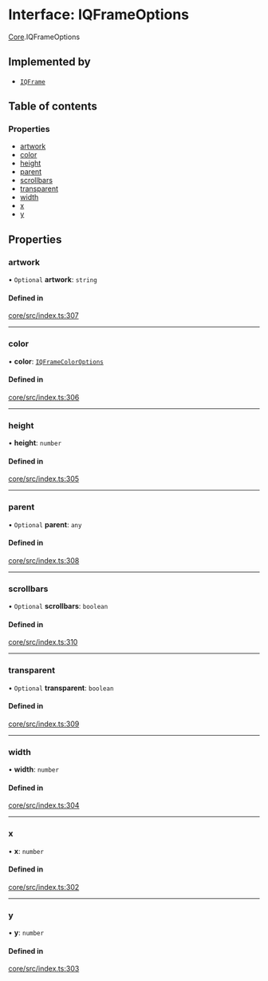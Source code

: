 # Interface: IQFrameOptions

[Core](../modules/Core.md).IQFrameOptions

## Implemented by

- [`IQFrame`](../classes/Core.IQFrame.md)

## Table of contents

### Properties

- [artwork](Core.IQFrameOptions.md#artwork)
- [color](Core.IQFrameOptions.md#color)
- [height](Core.IQFrameOptions.md#height)
- [parent](Core.IQFrameOptions.md#parent)
- [scrollbars](Core.IQFrameOptions.md#scrollbars)
- [transparent](Core.IQFrameOptions.md#transparent)
- [width](Core.IQFrameOptions.md#width)
- [x](Core.IQFrameOptions.md#x)
- [y](Core.IQFrameOptions.md#y)

## Properties

### artwork

• `Optional` **artwork**: `string`

#### Defined in

[core/src/index.ts:307](https://github.com/iniquitybbs/iniquity/blob/d1c5f72/packages/core/src/index.ts#L307)

___

### color

• **color**: [`IQFrameColorOptions`](../enums/Core.IQFrameColorOptions.md)

#### Defined in

[core/src/index.ts:306](https://github.com/iniquitybbs/iniquity/blob/d1c5f72/packages/core/src/index.ts#L306)

___

### height

• **height**: `number`

#### Defined in

[core/src/index.ts:305](https://github.com/iniquitybbs/iniquity/blob/d1c5f72/packages/core/src/index.ts#L305)

___

### parent

• `Optional` **parent**: `any`

#### Defined in

[core/src/index.ts:308](https://github.com/iniquitybbs/iniquity/blob/d1c5f72/packages/core/src/index.ts#L308)

___

### scrollbars

• `Optional` **scrollbars**: `boolean`

#### Defined in

[core/src/index.ts:310](https://github.com/iniquitybbs/iniquity/blob/d1c5f72/packages/core/src/index.ts#L310)

___

### transparent

• `Optional` **transparent**: `boolean`

#### Defined in

[core/src/index.ts:309](https://github.com/iniquitybbs/iniquity/blob/d1c5f72/packages/core/src/index.ts#L309)

___

### width

• **width**: `number`

#### Defined in

[core/src/index.ts:304](https://github.com/iniquitybbs/iniquity/blob/d1c5f72/packages/core/src/index.ts#L304)

___

### x

• **x**: `number`

#### Defined in

[core/src/index.ts:302](https://github.com/iniquitybbs/iniquity/blob/d1c5f72/packages/core/src/index.ts#L302)

___

### y

• **y**: `number`

#### Defined in

[core/src/index.ts:303](https://github.com/iniquitybbs/iniquity/blob/d1c5f72/packages/core/src/index.ts#L303)
